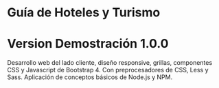 # Guía de Hoteles y Turismo

# Version Demostración 1.0.0

Desarrollo web del lado cliente, diseño responsive, grillas, componentes CSS y Javascript de Bootstrap 4. Con preprocesadores de CSS, Less y Sass. Aplicación de conceptos básicos de Node.js y NPM. 
